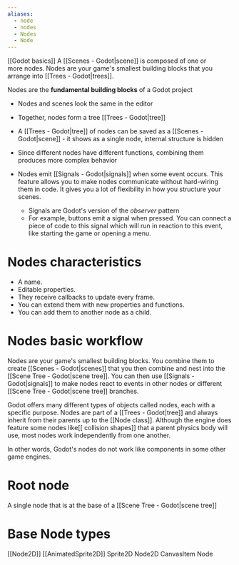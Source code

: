 ```yaml
---
aliases:
  - node
  - nodes
  - Nodes
  - Node
---
```

[[Godot basics]]
A [[Scenes - Godot|scene]] is composed of one or more nodes. Nodes are your game's smallest building blocks that you arrange into [[Trees - Godot|trees]].  

Nodes are the **fundamental building blocks** of a Godot project

+ Nodes and scenes look the same in the editor
+ Together, nodes form a tree [[Trees - Godot|tree]]
+ A [[Trees - Godot|tree]] of nodes can be saved as a [[Scenes - Godot|scene]] - it shows as a single node, internal structure is hidden
+ Since different nodes have different functions, combining them produces more complex behavior

+ Nodes emit [[Signals - Godot|signals]] when some event occurs. This feature allows you to make nodes communicate without hard-wiring them in code. It gives you a lot of flexibility in how you structure your scenes.
	+ Signals are Godot's version of the _observer_ pattern
	+ For example, buttons emit a signal when pressed. You can connect a piece of code to this signal which will run in reaction to this event, like starting the game or opening a menu.

# Nodes characteristics

- A name.
- Editable properties.
- They receive callbacks to update every frame.
- You can extend them with new properties and functions.
- You can add them to another node as a child.

# Nodes basic workflow 

Nodes are your game's smallest building blocks. You combine them to create [[Scenes - Godot|scenes]] that you then combine and nest into the [[Scene Tree - Godot|scene tree]]. You can then use [[Signals - Godot|signals]] to make nodes react to events in other nodes or different [[Scene Tree - Godot|scene tree]] branches.

Godot offers many different types of objects called nodes, each with a specific purpose. Nodes are part of a [[Trees - Godot|tree]] and always inherit from their parents up to the [[Node class]]. Although the engine does feature some nodes like[[ collision shapes]] that a parent physics body will use, most nodes work independently from one another.

In other words, Godot's nodes do not work like components in some other game engines.

# Root node 

A single node that is at the base of a [[Scene Tree - Godot|scene tree]]

# Base Node types 

[[Node2D]]
[[AnimatedSprite2D]]
Sprite2D 
Node2D 
CanvasItem
Node